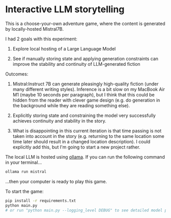 # Interactive LLM storytelling 

This is a choose-your-own adventure game, where the content is generated by locally-hosted Mistral7B.

I had 2 goals with this experiment:

1. Explore local hosting of a Large Language Model

2. See if manually storing state and applying generation constraints can improve the stability and continuity of LLM-generated fiction

Outcomes:

1. Mistral:Instruct 7B can generate pleasingly high-quality fiction (under many different writing styles). Inference is a bit slow on my MacBook Air M1 (maybe 10 seconds per paragraph), but I think that this could be hidden from the reader with clever game design (e.g. do generation in the background while they are reading something else).

2. Explicitly storing state and constraining the model very successfully achieves continuity and stability in the story.

3. What is disappointing in this current iteration is that time passing is not taken into account in the story (e.g. returning to the same location some time later should result in a changed location description). I could explicitly add this, but I'm going to start a new project rather.

The local LLM is hosted using [ollama](https://github.com/ollama/ollama). If you can run the following command in your terminal...

```bash
ollama run mistral
```

...then your computer is ready to play this game.

To start the game:

```bash
pip install -r requirements.txt
python main.py
# or run "python main.py --logging_level DEBUG" to see detailed model prompts etc.
```
